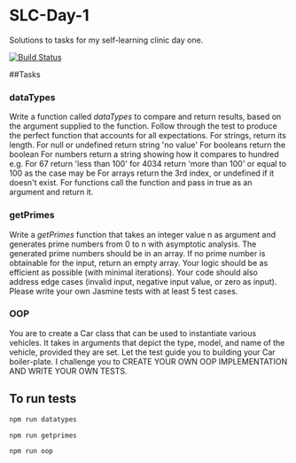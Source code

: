 # SLC-Day-1
Solutions to tasks for my self-learning clinic day one.

[![Build Status](https://travis-ci.org/ajudensi/SLC-Day-1.svg?branch=master)](https://travis-ci.org/ajudensi/SLC-Day-1)

##Tasks
### dataTypes
Write a function called *dataTypes*  to compare and return results, based on the argument supplied to the function. Follow through the test to produce the perfect function that accounts for all expectations.
For strings, return its length.
For null or undefined return string 'no value'
For booleans return the boolean
For numbers return a string showing how it compares to hundred e.g. For 67 return 'less than 100' for 4034 return 'more than 100' or equal to 100 as the case may be
For arrays return the 3rd index, or undefined if it doesn't exist.
For functions call the function and pass in true as an argument and return it.

### getPrimes
Write a *getPrimes*  function that takes an integer value n as argument and generates prime numbers from 0 to n with asymptotic analysis.
The generated prime numbers should be in an array.
If no prime number is obtainable for the input, return an empty array.
Your logic should be as efficient as possible (with minimal iterations).
Your code should also address edge cases (invalid input, negative input value, or zero as input).
Please write your own Jasmine tests with at least 5 test cases.

### OOP
You are to create a Car class that can be used to instantiate various vehicles.
It takes in arguments that depict the type, model, and name of the vehicle, provided they are set.
Let the test guide you to building your Car boiler-plate.
I challenge you to CREATE YOUR OWN OOP IMPLEMENTATION AND WRITE YOUR OWN TESTS.

## To run tests

```javascript
npm run datatypes
```
```javascript
npm run getprimes
```
```javascript
npm run oop
```
